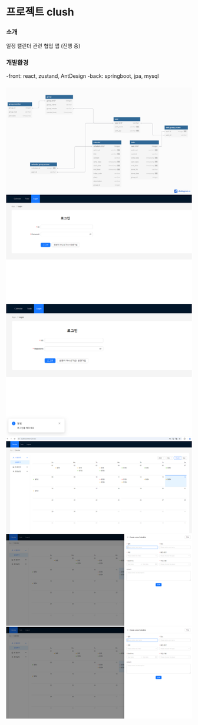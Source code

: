  # 프로젝트 clush
 
### 소개 

일정 캘린더 관련 협업 앱 (진행 중) 

### 개발환경

-front: react, zustand, AntDesign
-back: springboot, jpa, mysql

### 
![alt text](image-0.png)
![alt text](image-1.png)
![alt text](image-5.png)
![alt text](image-2.png)
![alt text](image-3.png)
![alt text](image-4.png)



 

   
 